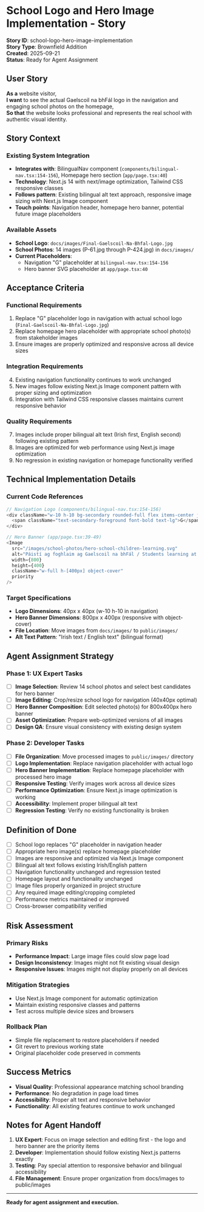 # School Logo and Hero Image Implementation - Story

**Story ID**: school-logo-hero-image-implementation  
**Story Type**: Brownfield Addition  
**Created**: 2025-09-21  
**Status**: Ready for Agent Assignment

## User Story

**As a** website visitor,  
**I want** to see the actual Gaelscoil na bhFál logo in the navigation and engaging school photos on the homepage,  
**So that** the website looks professional and represents the real school with authentic visual identity.

## Story Context

### Existing System Integration
- **Integrates with**: BilingualNav component (`components/bilingual-nav.tsx:154-156`), Homepage hero section (`app/page.tsx:40`)
- **Technology**: Next.js 14 with next/image optimization, Tailwind CSS responsive classes  
- **Follows pattern**: Existing bilingual alt text approach, responsive image sizing with Next.js Image component
- **Touch points**: Navigation header, homepage hero banner, potential future image placeholders

### Available Assets
- **School Logo**: `docs/images/Final-Gaelscoil-Na-Bhfal-Logo.jpg`
- **School Photos**: 14 images (P-61.jpg through P-424.jpg) in `docs/images/`
- **Current Placeholders**: 
  - Navigation "G" placeholder at `bilingual-nav.tsx:154-156`
  - Hero banner SVG placeholder at `app/page.tsx:40`

## Acceptance Criteria

### Functional Requirements
1. Replace "G" placeholder logo in navigation with actual school logo (`Final-Gaelscoil-Na-Bhfal-Logo.jpg`)
2. Replace homepage hero placeholder with appropriate school photo(s) from stakeholder images
3. Ensure images are properly optimized and responsive across all device sizes

### Integration Requirements  
4. Existing navigation functionality continues to work unchanged
5. New images follow existing Next.js Image component pattern with proper sizing and optimization
6. Integration with Tailwind CSS responsive classes maintains current responsive behavior

### Quality Requirements
7. Images include proper bilingual alt text (Irish first, English second) following existing pattern
8. Images are optimized for web performance using Next.js image optimization
9. No regression in existing navigation or homepage functionality verified

## Technical Implementation Details

### Current Code References
```typescript
// Navigation Logo (components/bilingual-nav.tsx:154-156)
<div className="w-10 h-10 bg-secondary rounded-full flex items-center justify-center">
  <span className="text-secondary-foreground font-bold text-lg">G</span>
</div>

// Hero Banner (app/page.tsx:39-49)
<Image
  src="/images/school-photos/hero-school-children-learning.svg"
  alt="Páistí ag foghlaim ag Gaelscoil na bhFál / Students learning at Gaelscoil na bhFál"
  width={800}
  height={400}
  className="w-full h-[400px] object-cover"
  priority
/>
```

### Target Specifications
- **Logo Dimensions**: 40px x 40px (w-10 h-10 in navigation)
- **Hero Banner Dimensions**: 800px x 400px (responsive with object-cover)
- **File Location**: Move images from `docs/images/` to `public/images/`
- **Alt Text Pattern**: "Irish text / English text" (bilingual format)

## Agent Assignment Strategy

### Phase 1: UX Expert Tasks
- [ ] **Image Selection**: Review 14 school photos and select best candidates for hero banner
- [ ] **Image Editing**: Crop/resize school logo for navigation (40x40px optimal)
- [ ] **Hero Banner Composition**: Edit selected photo(s) for 800x400px hero banner
- [ ] **Asset Optimization**: Prepare web-optimized versions of all images
- [ ] **Design QA**: Ensure visual consistency with existing design system

### Phase 2: Developer Tasks  
- [ ] **File Organization**: Move processed images to `public/images/` directory
- [ ] **Logo Implementation**: Replace navigation placeholder with actual logo
- [ ] **Hero Banner Implementation**: Replace homepage placeholder with processed hero image
- [ ] **Responsive Testing**: Verify images work across all device sizes
- [ ] **Performance Optimization**: Ensure Next.js image optimization is working
- [ ] **Accessibility**: Implement proper bilingual alt text
- [ ] **Regression Testing**: Verify no existing functionality is broken

## Definition of Done

- [ ] School logo replaces "G" placeholder in navigation header
- [ ] Appropriate hero image(s) replace homepage placeholder 
- [ ] Images are responsive and optimized via Next.js Image component
- [ ] Bilingual alt text follows existing Irish/English pattern
- [ ] Navigation functionality unchanged and regression tested
- [ ] Homepage layout and functionality unchanged
- [ ] Image files properly organized in project structure
- [ ] Any required image editing/cropping completed
- [ ] Performance metrics maintained or improved
- [ ] Cross-browser compatibility verified

## Risk Assessment

### Primary Risks
- **Performance Impact**: Large image files could slow page load
- **Design Inconsistency**: Images might not fit existing visual design
- **Responsive Issues**: Images might not display properly on all devices

### Mitigation Strategies
- Use Next.js Image component for automatic optimization
- Maintain existing responsive classes and patterns
- Test across multiple device sizes and browsers

### Rollback Plan
- Simple file replacement to restore placeholders if needed
- Git revert to previous working state
- Original placeholder code preserved in comments

## Success Metrics

- **Visual Quality**: Professional appearance matching school branding
- **Performance**: No degradation in page load times
- **Accessibility**: Proper alt text and responsive behavior
- **Functionality**: All existing features continue to work unchanged

## Notes for Agent Handoff

1. **UX Expert**: Focus on image selection and editing first - the logo and hero banner are the priority items
2. **Developer**: Implementation should follow existing Next.js patterns exactly
3. **Testing**: Pay special attention to responsive behavior and bilingual accessibility
4. **File Management**: Ensure proper organization from docs/images to public/images

---

**Ready for agent assignment and execution.**